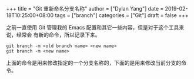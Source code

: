 +++title = "Git 重新命名分支名称"author = ["Dylan Yang"]date = 2019-02-18T10:25:00+08:00tags = ["branch"]categories = ["Git"]draft = false+++之前一直使用 Git 管理我的 Emacs 配置和其它一些内容，但是对于这个工具来说，经常会有新的命令，所以记录下来。```shellgit branch -m <old branch name> <new name>git branch -m <new name>```上面的命令是用来修改指定的一个分支名称的，下面的是用来修改当前分支的命令。